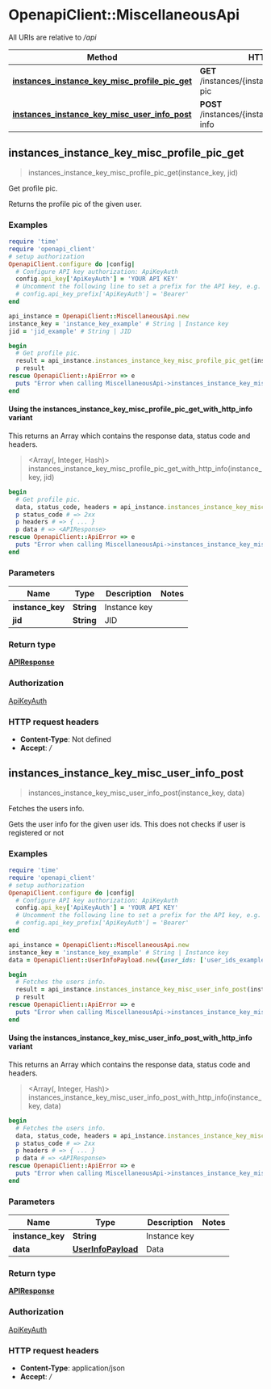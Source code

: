 # OpenapiClient::MiscellaneousApi

All URIs are relative to */api*

| Method | HTTP request | Description |
| ------ | ------------ | ----------- |
| [**instances_instance_key_misc_profile_pic_get**](MiscellaneousApi.md#instances_instance_key_misc_profile_pic_get) | **GET** /instances/{instance_key}/misc/profile-pic | Get profile pic. |
| [**instances_instance_key_misc_user_info_post**](MiscellaneousApi.md#instances_instance_key_misc_user_info_post) | **POST** /instances/{instance_key}/misc/user-info | Fetches the users info. |


## instances_instance_key_misc_profile_pic_get

> <APIResponse> instances_instance_key_misc_profile_pic_get(instance_key, jid)

Get profile pic.

Returns the profile pic of the given user.

### Examples

```ruby
require 'time'
require 'openapi_client'
# setup authorization
OpenapiClient.configure do |config|
  # Configure API key authorization: ApiKeyAuth
  config.api_key['ApiKeyAuth'] = 'YOUR API KEY'
  # Uncomment the following line to set a prefix for the API key, e.g. 'Bearer' (defaults to nil)
  # config.api_key_prefix['ApiKeyAuth'] = 'Bearer'
end

api_instance = OpenapiClient::MiscellaneousApi.new
instance_key = 'instance_key_example' # String | Instance key
jid = 'jid_example' # String | JID

begin
  # Get profile pic.
  result = api_instance.instances_instance_key_misc_profile_pic_get(instance_key, jid)
  p result
rescue OpenapiClient::ApiError => e
  puts "Error when calling MiscellaneousApi->instances_instance_key_misc_profile_pic_get: #{e}"
end
```

#### Using the instances_instance_key_misc_profile_pic_get_with_http_info variant

This returns an Array which contains the response data, status code and headers.

> <Array(<APIResponse>, Integer, Hash)> instances_instance_key_misc_profile_pic_get_with_http_info(instance_key, jid)

```ruby
begin
  # Get profile pic.
  data, status_code, headers = api_instance.instances_instance_key_misc_profile_pic_get_with_http_info(instance_key, jid)
  p status_code # => 2xx
  p headers # => { ... }
  p data # => <APIResponse>
rescue OpenapiClient::ApiError => e
  puts "Error when calling MiscellaneousApi->instances_instance_key_misc_profile_pic_get_with_http_info: #{e}"
end
```

### Parameters

| Name | Type | Description | Notes |
| ---- | ---- | ----------- | ----- |
| **instance_key** | **String** | Instance key |  |
| **jid** | **String** | JID |  |

### Return type

[**APIResponse**](APIResponse.md)

### Authorization

[ApiKeyAuth](../README.md#ApiKeyAuth)

### HTTP request headers

- **Content-Type**: Not defined
- **Accept**: */*


## instances_instance_key_misc_user_info_post

> <APIResponse> instances_instance_key_misc_user_info_post(instance_key, data)

Fetches the users info.

Gets the user info for the given user ids. This does not checks if user is registered or not

### Examples

```ruby
require 'time'
require 'openapi_client'
# setup authorization
OpenapiClient.configure do |config|
  # Configure API key authorization: ApiKeyAuth
  config.api_key['ApiKeyAuth'] = 'YOUR API KEY'
  # Uncomment the following line to set a prefix for the API key, e.g. 'Bearer' (defaults to nil)
  # config.api_key_prefix['ApiKeyAuth'] = 'Bearer'
end

api_instance = OpenapiClient::MiscellaneousApi.new
instance_key = 'instance_key_example' # String | Instance key
data = OpenapiClient::UserInfoPayload.new({user_ids: ['user_ids_example']}) # UserInfoPayload | Data

begin
  # Fetches the users info.
  result = api_instance.instances_instance_key_misc_user_info_post(instance_key, data)
  p result
rescue OpenapiClient::ApiError => e
  puts "Error when calling MiscellaneousApi->instances_instance_key_misc_user_info_post: #{e}"
end
```

#### Using the instances_instance_key_misc_user_info_post_with_http_info variant

This returns an Array which contains the response data, status code and headers.

> <Array(<APIResponse>, Integer, Hash)> instances_instance_key_misc_user_info_post_with_http_info(instance_key, data)

```ruby
begin
  # Fetches the users info.
  data, status_code, headers = api_instance.instances_instance_key_misc_user_info_post_with_http_info(instance_key, data)
  p status_code # => 2xx
  p headers # => { ... }
  p data # => <APIResponse>
rescue OpenapiClient::ApiError => e
  puts "Error when calling MiscellaneousApi->instances_instance_key_misc_user_info_post_with_http_info: #{e}"
end
```

### Parameters

| Name | Type | Description | Notes |
| ---- | ---- | ----------- | ----- |
| **instance_key** | **String** | Instance key |  |
| **data** | [**UserInfoPayload**](UserInfoPayload.md) | Data |  |

### Return type

[**APIResponse**](APIResponse.md)

### Authorization

[ApiKeyAuth](../README.md#ApiKeyAuth)

### HTTP request headers

- **Content-Type**: application/json
- **Accept**: */*

